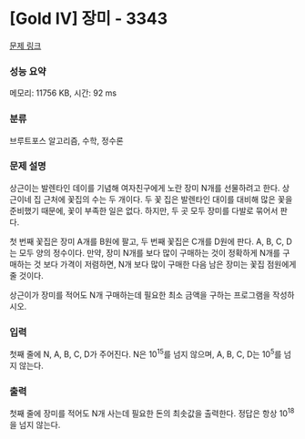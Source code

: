 # [Gold IV] 장미 - 3343 

[문제 링크](https://www.acmicpc.net/problem/3343) 

### 성능 요약

메모리: 11756 KB, 시간: 92 ms

### 분류

브루트포스 알고리즘, 수학, 정수론

### 문제 설명

<p>상근이는 발렌타인 데이를 기념해 여자친구에게 노란 장미 N개를 선물하려고 한다. 상근이네 집 근처에 꽃집의 수는 두 개이다. 두 꽃 집은 발렌타인 대이를 대비해 많은 꽃을 준비했기 때문에, 꽃이 부족한 일은 없다. 하지만, 두 곳 모두 장미를 다발로 묶어서 판다.</p>

<p>첫 번째 꽃집은 장미 A개를 B원에 팔고, 두 번째 꽃집은 C개를 D원에 판다. A, B, C, D는 모두 양의 정수이다. 만약, 장미 N개를 보다 많이 구매하는 것이 정확하게 N개를 구매하는 것 보다 가격이 저렴하면, N개 보다 많이 구매한 다음 남은 장미는 꽃집 점원에게 줄 것이다.</p>

<p>상근이가 장미를 적어도 N개 구매하는데 필요한 최소 금액을 구하는 프로그램을 작성하시오.</p>

### 입력 

 <p>첫째 줄에 N, A, B, C, D가 주어진다. N은 10<sup>15</sup>를 넘지 않으며, A, B, C, D는 10<sup>5</sup>를 넘지 않는다.</p>

### 출력 

 <p>첫째 줄에 장미를 적어도 N개 사는데 필요한 돈의 최솟값을 출력한다. 정답은 항상 10<sup>18</sup>을 넘지 않는다.</p>

